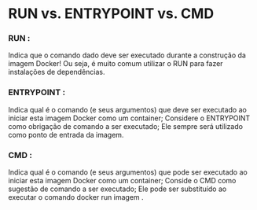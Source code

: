 # RUN vs. ENTRYPOINT vs. CMD

### RUN <comando> <argumento1> <argumento2> <argumentoN>:
Indica que o comando dado deve ser executado durante a construção da imagem Docker!
Ou seja, é muito comum utilizar o RUN para fazer instalações de dependências.

### ENTRYPOINT <comando> <argumento1> <argumento2> <argumentoN>:
Indica qual é o comando (e seus argumentos) que deve ser executado ao iniciar esta imagem Docker como um container;
Considere o ENTRYPOINT como obrigação de comando a ser executado;
Ele sempre será utilizado como ponto de entrada da imagem.

### CMD <comando> <argumento1> <argumento2> <argumentoN>:
Indica qual é o comando (e seus argumentos) que pode ser executado ao iniciar esta imagem Docker como um container;
Conside o CMD como sugestão de comando a ser executado;
Ele pode ser substituído ao executar o comando docker run imagem <comando> <argumento1>.
